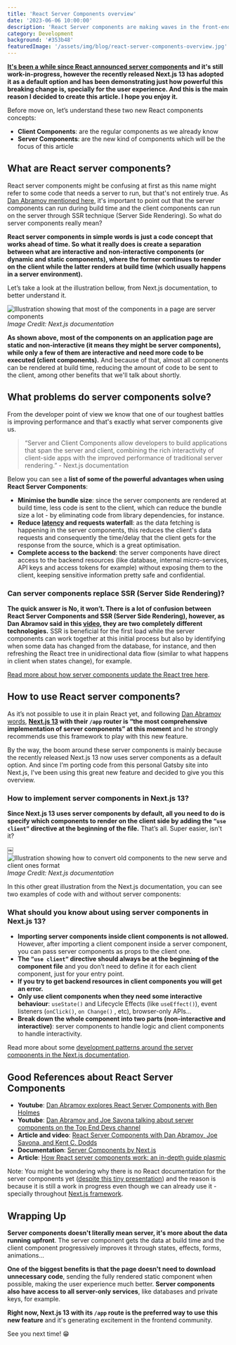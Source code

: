 ```yaml
---
title: 'React Server Components overview'
date: '2023-06-06 10:00:00'
description: 'React Server components are making waves in the front-end community as they introduce a new mindset on how to develop our applications using React. In this article you will learn what Server Components are, how they work, the problems they solve and what are the main differences between them and the regular components - now called Client Components.'
category: Development
background: '#353b48'
featuredImage: '/assets/img/blog/react-server-components-overview.jpg'
---
```


**[It's been a while since React announced server components](https://react.dev/blog/2020/12/21/data-fetching-with-react-server-components) and it's still work-in-progress, however the recently released Next.js 13 has adopted it as a default option and has been demonstrating just how powerful this breaking change is, specially for the user experience. And this is the main reason I decided to create this article. I hope you enjoy it.**

Before move on, let’s understand these two new React components concepts:

- **Client Components**: are the regular components as we already know
- **Server Components**: are the new kind of components which will be the focus of this article

## What are React server components?

React server components might be confusing at first as this name might refer to some code that needs a server to run, but that's not entirely true. As [Dan Abramov mentioned here](https://www.youtube.com/watch?v=Fctw7WjmxpU&ab_channel=BenHolmes), it's important to point out that the server components can run during build time and the client components can run on the server through SSR technique (Server Side Rendering). So what do server components really mean?

**React server components in simple words is just a code concept that works ahead of time. So what it really does is create a separation between what are interactive and non-interactive components (or dynamic and static components), where the former continues to render on the client while the latter renders at build time (which usually happens in a server environment).**

Let’s take a look at the illustration bellow, from Next.js documentation, to better understand it.

![Illustration showing that most of the components in a page are server components](https://nextjs.org/_next/image?url=%2Fdocs%2Fdark%2Fthinking-in-server-components.png&w=3840&q=75)
_Image Credit: Next.js documentation_

**As shown above, most of the components on an application page are static and non-interactive (it means they might be server components), while only a few of them are interactive and need more code to be executed (client components).** And because of that, almost all components can be rendered at build time, reducing the amount of code to be sent to the client, among other benefits that we'll talk about shortly.

## What problems do server components solve?

From the developer point of view we know that one of our toughest battles is improving performance and that's exactly what server components give us.

> “Server and Client Components allow developers to build applications that span the server and client, combining the rich interactivity of client-side apps with the improved performance of traditional server rendering.” - Next.js documentation

Below you can see a **list of some of the powerful advantages when using React Server Components**:

- **Minimise the bundle size**: since the server components are rendered at build time, less code is sent to the client, which can reduce the bundle size a lot - by eliminating code from library dependencies, for instance.
- **Reduce [latency](https://developer.mozilla.org/en-US/docs/Web/Performance/Understanding_latency) and requests waterfall**: as the data fetching is happening in the server components, this reduces the client's data requests and consequently the time/delay that the client gets for the response from the source, which is a great optimisation.
- **Complete access to the backend**: the server components have direct access to the backend resources (like database, internal micro-services, API keys and access tokens for example) without exposing them to the client, keeping sensitive information pretty safe and confidential.

### Can server components replace SSR (Server Side Rendering)?

**The quick answer is No, it won’t. There is a lot of confusion between React Server Components and SSR (Server Side Rendering), however, as Dan Abramov said in this [video](https://youtu.be/4Magg0DyKXA?t=1885), they are two completely different technologies.** SSR is beneficial for the first load while the server components can work together at this initial process but also by identifying when some data has changed from the database, for instance, and then refreshing the React tree in unidirectional data flow (similar to what happens in client when states change), for example.

[Read more about how server components update the React tree here](https://www.plasmic.app/blog/how-react-server-components-work#updating-what-your-server-components-are-rendering).

## How to use React server components?

As it’s not possible to use it in plain React yet, and following [Dan Abramov words](https://www.youtube.com/live/h7tur48JSaw?feature=share&t=5845), **[Next.js 13](https://nextjs.org/) with their `/app` router is “the most comprehensive implementation of server components” at this moment** and he strongly recommends use this framework to play with this new feature.

By the way, the boom around these server components is mainly because the recently released Next.js 13 now uses server components as a default option. And since I'm porting code from this personal Gatsby site into Next.js, I've been using this great new feature and decided to give you this overview.

### How to implement server components in Next.js 13?

**Since Next.js 13 uses server components by default, all you need to do is specify which components to render on the client side by adding the `”use client”` directive at the beginning of the file.** That’s all. Super easier, isn't it?

￼![Illustration showing how to convert old components to the new serve and client ones format](https://nextjs.org/_next/image?url=%2Fdocs%2Fdark%2Fuse-client-directive.png&w=3840&q=75)
_Image Credit: Next.js documentation_

In this other great illustration from the Next.js documentation, you can see two examples of code with and without server components:

### What should you know about using server components in Next.js 13?

- **Importing server components inside client components is not allowed.** However, after importing a client component inside a server component, you can pass server components as props to the client one.
- **The `”use client”` directive should always be at the beginning of the component file** and you don’t need to define it for each client component, just for your entry point.
- **If you try to get backend resources in client components you will get an error.**
- **Only use client components when they need some interactive behaviour**: `useState()` and Lifecycle Effects (like `useEffect()`), event listeners (`onClick()`, `on Change()` , etc), browser-only APIs...
- **Break down the whole component into two parts (non-interactive and interactive)**: server components to handle logic and client components to handle interactivity.

Read more about some [development patterns around the server components in the Next.js documentation](https://nextjs.org/docs/getting-started/react-essentials#patterns).

## Good References about React Server Components

- **Youtube**: [Dan Abramov explores React Server Components with Ben Holmes](https://youtu.be/Fctw7WjmxpU)
- **Youtube**: [Dan Abramov and Joe Savona talking about server components on the Top End Devs channel](https://youtu.be/4Magg0DyKXA)
- **Article and video**: [React Server Components with Dan Abramov, Joe Savona, and Kent C. Dodds](https://kentcdodds.com/blog/rsc-with-dan-abramov-and-joe-savona-live-stream)
- **Documentation**: [Server Components by Next.js](https://nextjs.org/docs/getting-started/react-essentials#server-components)
- **Article**: [How React server components work: an in-depth guide plasmic](https://www.plasmic.app/blog/how-react-server-components-work)

Note: You might be wondering why there is no React documentation for the server components yet ([despite this tiny presentation](https://react.dev/blog/2023/03/22/react-labs-what-we-have-been-working-on-march-2023#react-server-components)) and the reason is because it is still a work in progress even though we can already use it - specially throughout [Next.js framework](https://nextjs.org/).

## Wrapping Up

**Server components doesn't literally mean server, it's more about the data running upfront**. The server component gets the data at build time and the client component progressively improves it through states, effects, forms, animations...

**One of the biggest benefits is that the page doesn't need to download unnecessary code**, sending the fully rendered static component when possible, making the user experience much better. **Server components also have access to all server-only services**, like databases and private keys, for example.

**Right now, Next.js 13 with its `/app` route is the preferred way to use this new feature** and it's generating excitement in the frontend community.

See you next time! 😁
